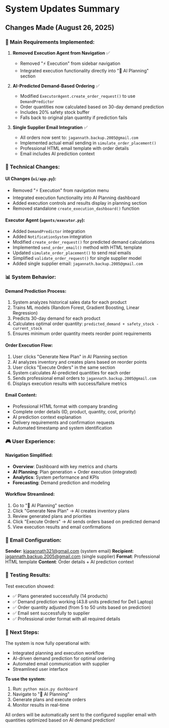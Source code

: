 # System Updates Summary

## Changes Made (August 26, 2025)

### 🎯 Main Requirements Implemented:

1. **Removed Execution Agent from Navigation** ✅
   - Removed "⚡ Execution" from sidebar navigation
   - Integrated execution functionality directly into "🤖 AI Planning" section

2. **AI-Predicted Demand-Based Ordering** ✅
   - Modified `ExecutorAgent.create_order_request()` to use `DemandPredictor`
   - Order quantities now calculated based on 30-day demand prediction
   - Includes 20% safety stock buffer
   - Falls back to original plan quantity if prediction fails

3. **Single Supplier Email Integration** ✅
   - All orders now sent to: `jagannath.backup.2005@gmail.com`
   - Implemented actual email sending in `simulate_order_placement()`
   - Professional HTML email template with order details
   - Email includes AI prediction context

### 🔧 Technical Changes:

#### UI Changes (`ui/app.py`):
- Removed "⚡ Execution" from navigation menu
- Integrated execution functionality into AI Planning dashboard
- Added execution controls and results display in planning section
- Removed standalone `create_execution_dashboard()` function

#### Executor Agent (`agents/executor.py`):
- Added `DemandPredictor` integration
- Added `NotificationSystem` integration  
- Modified `create_order_request()` for predicted demand calculations
- Implemented `send_order_email()` method with HTML template
- Updated `simulate_order_placement()` to send real emails
- Simplified `validate_order_request()` for single supplier model
- Added single supplier email: `jagannath.backup.2005@gmail.com`

### 📊 System Behavior:

#### Demand Prediction Process:
1. System analyzes historical sales data for each product
2. Trains ML models (Random Forest, Gradient Boosting, Linear Regression)
3. Predicts 30-day demand for each product
4. Calculates optimal order quantity: `predicted_demand + safety_stock - current_stock`
5. Ensures minimum order quantity meets reorder point requirements

#### Order Execution Flow:
1. User clicks "Generate New Plan" in AI Planning section
2. AI analyzes inventory and creates plans based on reorder points
3. User clicks "Execute Orders" in the same section
4. System calculates AI-predicted quantities for each order
5. Sends professional email orders to `jagannath.backup.2005@gmail.com`
6. Displays execution results with success/failure metrics

#### Email Content:
- Professional HTML format with company branding
- Complete order details (ID, product, quantity, cost, priority)
- AI prediction context explanation
- Delivery requirements and confirmation requests
- Automated timestamp and system identification

### 🎮 User Experience:

#### Navigation Simplified:
- **Overview**: Dashboard with key metrics and charts
- **AI Planning**: Plan generation + Order execution (integrated)
- **Analytics**: System performance and KPIs
- **Forecasting**: Demand prediction and modeling

#### Workflow Streamlined:
1. Go to "🤖 AI Planning" section
2. Click "Generate New Plan" → AI creates inventory plans
3. Review generated plans and priorities
4. Click "Execute Orders" → AI sends orders based on predicted demand
5. View execution results and email confirmations

### 📧 Email Configuration:

**Sender**: kjagannath321@gmail.com (system email)
**Recipient**: jagannath.backup.2005@gmail.com (single supplier)
**Format**: Professional HTML template
**Content**: Order details + AI prediction context

### 🧪 Testing Results:

Test execution showed:
- ✅ Plans generated successfully (14 products)
- ✅ Demand prediction working (43.8 units predicted for Dell Laptop)
- ✅ Order quantity adjusted (from 5 to 50 units based on prediction)
- ✅ Email sent successfully to supplier
- ✅ Professional order format with all required details

### 🚀 Next Steps:

The system is now fully operational with:
- Integrated planning and execution workflow
- AI-driven demand prediction for optimal ordering
- Automated email communication with supplier
- Streamlined user interface

**To use the system**:
1. Run: `python main.py dashboard`
2. Navigate to "🤖 AI Planning"
3. Generate plans and execute orders
4. Monitor results in real-time

All orders will be automatically sent to the configured supplier email with quantities optimized based on AI demand prediction!
